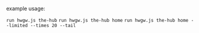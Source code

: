 example usage:

`run hwgw.js the-hub`
`run hwgw.js the-hub home`
`run hwgw.js the-hub home --limited --times 20 --tail`
